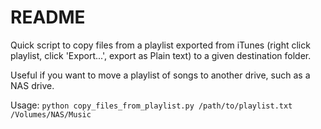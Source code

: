 README
======

Quick script to copy files from a playlist exported from iTunes (right click playlist, click 'Export...', export as Plain text) to a given destination folder.

Useful if you want to move a playlist of songs to another drive, such as a NAS drive.

Usage: `python copy_files_from_playlist.py /path/to/playlist.txt /Volumes/NAS/Music`